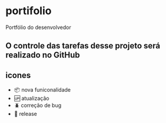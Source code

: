 # portifolio

Portfólio do desenvolvedor

## O controle das tarefas desse projeto será realizado no GitHub

## icones 
- :package: nova funiconalidade
- :up: atualização
- :beetle: correção de bug
- :checkered_flag: release

